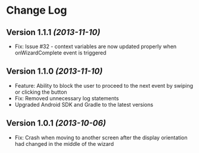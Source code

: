 Change Log
===============================================================================

Version 1.1.1 *(2013-11-10)*
----------------------------

* Fix: Issue #32 - context variables are now updated properly when onWizardComplete event is triggered


Version 1.1.0 *(2013-11-10)*
----------------------------

* Feature: Ability to block the user to proceed to the next event by swiping or clicking the button
* Fix: Removed unnecessary log statements
* Upgraded Android SDK and Gradle to the latest versions

Version 1.0.1 *(2013-10-06)*
----------------------------

 * Fix: Crash when moving to another screen after the display orientation had changed in the middle of the wizard